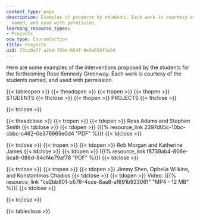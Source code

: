 ```yaml
---
content_type: page
description: Examples of projects by students. Each work is courtesy of the students
  named, and used with permission.
learning_resource_types:
- Projects
ocw_type: CourseSection
title: Projects
uid: 73cc0a77-a29d-759e-b54f-8e34659f3e84
---
```


Here are some examples of the interventions proposed by the students for the forthcoming Rose Kennedy Greenway. Each work is courtesy of the students named, and used with permission.

{{< tableopen >}}
{{< theadopen >}}
{{< tropen >}}
{{< thopen >}}
STUDENTS
{{< thclose >}}
{{< thopen >}}
PROJECTS
{{< thclose >}}

{{< trclose >}}

{{< theadclose >}}
{{< tropen >}}
{{< tdopen >}}
Ross Adams and Stephen Smith
{{< tdclose >}}
{{< tdopen >}}
({{% resource_link 2397d05c-10bc-cbbc-c462-0e376665e0d4 "PDF" %}})
{{< tdclose >}}

{{< trclose >}}
{{< tropen >}}
{{< tdopen >}}
Rob Morgan and Katherine James
{{< tdclose >}}
{{< tdopen >}}
({{% resource_link f8739ab4-806e-6ca8-086d-84cf4e79af78 "PDF" %}})
{{< tdclose >}}

{{< trclose >}}
{{< tropen >}}
{{< tdopen >}}
Jimmy Shen, Ophelia Wilkins, and Konstantinos Chadios
{{< tdclose >}}
{{< tdopen >}}
Video: ({{% resource_link "ce2bb801-b576-4cce-8aa8-a1691b923061" "MP4 - 12 MB" %}})
{{< tdclose >}}

{{< trclose >}}

{{< tableclose >}}